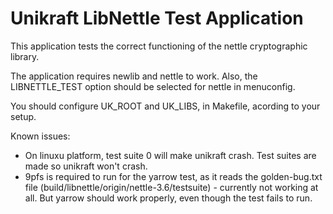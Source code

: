 # Unikraft LibNettle Test Application

This application tests the correct functioning of the nettle cryptographic
library.

The application requires newlib and nettle to work. Also, the LIBNETTLE_TEST
option should be selected for nettle in menuconfig.

You should configure UK_ROOT and UK_LIBS, in Makefile, acording to your setup.

Known issues:
*   On linuxu platform, test suite 0 will make unikraft crash. Test suites
    are made so unikraft won't crash.
*   9pfs is required to run for the yarrow test, as it reads the golden-bug.txt
    file (build/libnettle/origin/nettle-3.6/testsuite) - currently not working 
    at all. But yarrow should work properly, even though the test fails to run.
